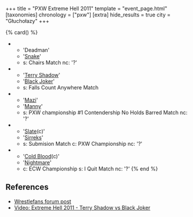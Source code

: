 +++
title = "PXW Extreme Hell 2011"
template = "event_page.html"
[taxonomies]
chronology = ["pxw"]
[extra]
hide_results = true
city = "Głuchołazy"
+++

{% card() %}
- - 'Deadman'
  - '[Snake](@/w/snake.md)'
  - s: Chairs Match
    nc: '?'
- - '[Terry Shadow](@/w/shadow.md)'
  - '[Black Joker](@/w/lider.md)'
  - s: Falls Count Anywhere Match
- - '[Mazi](@/w/mazi.md)'
  - '[Manny](@/w/manny.md)'
  - s: PXW championship #1 Contendership No Holds Barred Match
    nc: '?'
- - '[Slate](@/w/slate.md)(c)'
  - '[Sirreks](@/w/sirreks.md)'
  - s: Submision Match
    c: PXW Championship
    nc: '?'
- - '[Cold Blood](@/w/cold-blood.md)(c)'
  - '[Nightmare](@/w/nightmare.md)'
  - c: ECW Championship
    s: I Quit Match
    nc: '?'
{% end %}

## References

* [Wrestlefans forum post](https://wrestlefans.pl/forum/viewtopic.php?f=247&t=24589)
* [Video: Extreme Hell 2011 - Terry Shadow vs Black Joker](https://www.youtube.com/watch?v=5uRpO2Viqlk)
